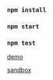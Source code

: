 
### `npm install`
 
### `npm start`

### `npm test`


[demo](https://xpl5kkk75w.codesandbox.io/)

[sandbox](https://codesandbox.io/s/xpl5kkk75w)